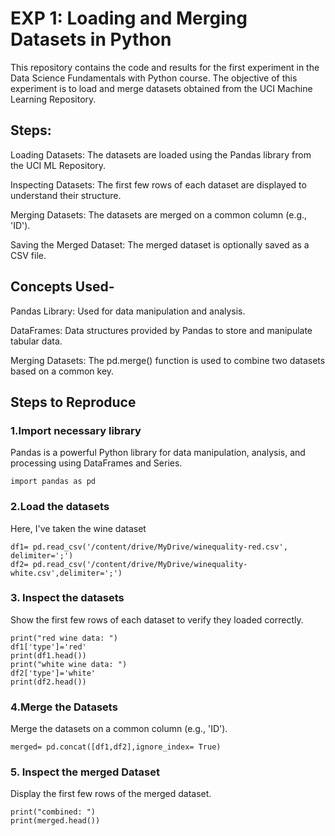 # EXP 1: Loading and Merging Datasets in Python

This repository contains the code and results for the first experiment in the Data Science Fundamentals with Python course. The objective of this experiment is to load and merge datasets obtained from the UCI Machine Learning Repository.



## Steps:


Loading Datasets: The datasets are loaded using the Pandas library from the UCI ML Repository.

Inspecting Datasets: The first few rows of each dataset are displayed to understand their structure.

Merging Datasets: The datasets are merged on a common column (e.g., 'ID').

Saving the Merged Dataset: The merged dataset is optionally saved as a CSV file.


## Concepts Used-

Pandas Library: Used for data manipulation and analysis.
  
DataFrames: Data structures provided by Pandas to store and manipulate tabular data.

Merging Datasets: The pd.merge() function is used to combine two datasets based on a common key.


## Steps to Reproduce

###  1.Import necessary library


Pandas is a powerful Python library for data manipulation, analysis, and processing using DataFrames and Series.
```
import pandas as pd
```
###  2.Load the datasets 

Here, I've taken the wine dataset  

```
df1= pd.read_csv('/content/drive/MyDrive/winequality-red.csv', delimiter=';')
df2= pd.read_csv('/content/drive/MyDrive/winequality-white.csv',delimiter=';')
```

### 3. Inspect the datasets 

Show the first few rows of each dataset to verify they loaded correctly.

```
print("red wine data: ")
df1['type']='red'
print(df1.head())
print("white wine data: ")
df2['type']='white'
print(df2.head())
```

### 4.Merge the Datasets
Merge the datasets on a common column (e.g., 'ID').
```
merged= pd.concat([df1,df2],ignore_index= True)
```
### 5. Inspect the merged Dataset

Display the first few rows of the merged dataset.

```
print("combined: ")
print(merged.head())
```
